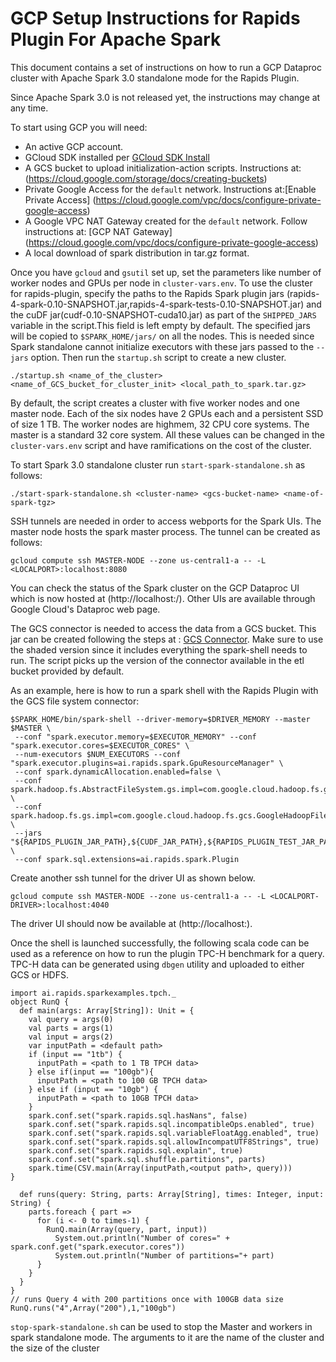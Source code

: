 # GCP Setup Instructions for Rapids Plugin For Apache Spark

This document contains a set of instructions on how to run a GCP Dataproc
cluster with Apache Spark 3.0 standalone mode for the Rapids Plugin.

Since Apache Spark 3.0 is not released yet, the instructions may change
at any time.

To start using GCP you will need:
* An active GCP account.
* GCloud SDK installed per [GCloud SDK
  Install](https://cloud.google.com/sdk/docs/quickstart-linux)
* A GCS bucket to upload initialization-action scripts.
  Instructions at: (https://cloud.google.com/storage/docs/creating-buckets)
* Private Google Access for the `default` network.
  Instructions at:[Enable Private Access]
  (https://cloud.google.com/vpc/docs/configure-private-google-access)
* A Google VPC NAT Gateway created for the `default` network. Follow
  instructions at: [GCP NAT Gateway]
  (https://cloud.google.com/vpc/docs/configure-private-google-access)
* A local download of spark distribution in tar.gz format.

Once you have `gcloud` and `gsutil` set up, set the parameters like number of
worker nodes and GPUs per node in `cluster-vars.env`. To use the cluster for
rapids-plugin, specify the paths to the Rapids Spark plugin jars
(rapids-4-spark-0.10-SNAPSHOT.jar,rapids-4-spark-tests-0.10-SNAPSHOT.jar) and
the cuDF jar(cudf-0.10-SNAPSHOT-cuda10.jar) as part of the `SHIPPED_JARS`
variable in the script.This field is left empty by default. The
specified jars will be copied to `$SPARK_HOME/jars/` on all the nodes. This is
needed since Spark standalone cannot initialize executors with these jars passed
to the `--jars` option. Then run the `startup.sh` script to create a new
cluster.

```
./startup.sh <name_of_the_cluster> <name_of_GCS_bucket_for_cluster_init> <local_path_to_spark.tar.gz>
```
By default, the script creates a cluster with five worker nodes and one master node.
Each of the six nodes have 2 GPUs each and a persistent SSD of size 1 TB.
The worker nodes are highmem, 32 CPU core systems. The master is a standard 32 core system.
All these values can be changed in the `cluster-vars.env` script and have ramifications on
the cost of the cluster.

To start Spark 3.0 standalone cluster run `start-spark-standalone.sh` as follows:
```
./start-spark-standalone.sh <cluster-name> <gcs-bucket-name> <name-of-spark-tgz>
```
SSH tunnels are needed in order to access webports for the Spark UIs.
The master node hosts the spark master process. The tunnel can be created as follows:
```
gcloud compute ssh MASTER-NODE --zone us-central1-a -- -L <LOCALPORT>:localhost:8080
```
You can check the status of the Spark cluster on the GCP Dataproc UI which is now
hosted at (http://localhost:<LOCALPORT>/). Other UIs are available through Google
Cloud's Dataproc web page.

The GCS connector is needed to access the data from a GCS bucket. This jar can be
created following the steps at : [GCS
Connector](https://github.com/GoogleCloudPlatform/bigdata-interop/tree/master/gcs).
Make sure to use the shaded version since it includes everything the spark-shell
needs to run.
The script picks up the version of the connector available in the etl bucket provided by default.

As an example, here is how to run a spark shell with the Rapids Plugin with the GCS file system connector:
```
$SPARK_HOME/bin/spark-shell --driver-memory=$DRIVER_MEMORY --master $MASTER \
 --conf "spark.executor.memory=$EXECUTOR_MEMORY" --conf "spark.executor.cores=$EXECUTOR_CORES" \
 --num-executors $NUM_EXECUTORS --conf "spark.executor.plugins=ai.rapids.spark.GpuResourceManager" \
 --conf spark.dynamicAllocation.enabled=false \
 --conf spark.hadoop.fs.AbstractFileSystem.gs.impl=com.google.cloud.hadoop.fs.gcs.GoogleHadoopFS \
 --conf spark.hadoop.fs.gs.impl=com.google.cloud.hadoop.fs.gcs.GoogleHadoopFileSystem \
 --jars "${RAPIDS_PLUGIN_JAR_PATH},${CUDF_JAR_PATH},${RAPIDS_PLUGIN_TEST_JAR_PATH},${GCS_CONNECTOR_JAR_PATH}" \
 --conf spark.sql.extensions=ai.rapids.spark.Plugin
```
Create another ssh tunnel for the driver UI as shown below.
```
gcloud compute ssh MASTER-NODE --zone us-central1-a -- -L <LOCALPORT-DRIVER>:localhost:4040
```
The driver UI should now be available at (http://localhost:<LOCALPORT-DRIVER>).

Once the shell is launched successfully, the following scala code can be used as a reference on
how to run the plugin TPC-H benchmark for a query. TPC-H data can be generated using
`dbgen` utility and uploaded to
either GCS or HDFS.
```
import ai.rapids.sparkexamples.tpch._
object RunQ {
  def main(args: Array[String]): Unit = {
    val query = args(0)
    val parts = args(1)
    val input = args(2)
    var inputPath = <default path>
    if (input == "1tb") {
      inputPath = <path to 1 TB TPCH data>
    } else if(input == "100gb"){
      inputPath = <path to 100 GB TPCH data>
    } else if (input == "10gb") {
      inputPath = <path to 10GB TPCH data>
    }
    spark.conf.set("spark.rapids.sql.hasNans", false)
    spark.conf.set("spark.rapids.sql.incompatibleOps.enabled", true)
    spark.conf.set("spark.rapids.sql.variableFloatAgg.enabled", true)
    spark.conf.set("spark.rapids.sql.allowIncompatUTF8Strings", true)
    spark.conf.set("spark.rapids.sql.explain", true)
    spark.conf.set("spark.sql.shuffle.partitions", parts)
    spark.time(CSV.main(Array(inputPath,<output path>, query)))
}

  def runs(query: String, parts: Array[String], times: Integer, input: String) {
    parts.foreach { part =>
      for (i <- 0 to times-1) {
        RunQ.main(Array(query, part, input))
          System.out.println("Number of cores=" + spark.conf.get("spark.executor.cores"))
          System.out.println("Number of partitions="+ part)
      }
    }
  }
}
// runs Query 4 with 200 partitions once with 100GB data size
RunQ.runs("4",Array("200"),1,"100gb")
```

`stop-spark-standalone.sh` can be used to stop the Master and workers in spark standalone mode.
The arguments to it are the name of the cluster and the size of the cluster
